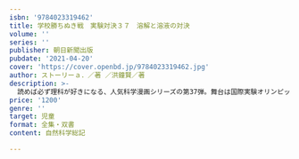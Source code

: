 ```yaml
---
isbn: '9784023319462'
title: 学校勝ちぬき戦　実験対決３７　溶解と溶液の対決
volume: ''
series: ''
publisher: 朝日新聞出版
pubdate: '2021-04-20'
cover: 'https://cover.openbd.jp/9784023319462.jpg'
author: ストーリーａ．／著 ／洪鐘賢／著
description: >-
  読めば必ず理科が好きになる、人気科学漫画シリーズの第37弾。舞台は国際実験オリンピック、ものの溶け方と溶液をテーマに対決が繰り広げられ、ほかのチームも実験の練習に打ち込むが……。溶質と溶媒、溶解度、飽和状態と過飽和状態、浸透現象などの科学知識に、やさしく、楽しく触れてみよう！
price: '1200'
genre: ''
target: 児童
format: 全集・双書
content: 自然科学総記

---
```

